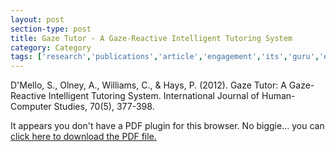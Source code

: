 ```yaml
---
layout: post
section-type: post
title: Gaze Tutor - A Gaze-Reactive Intelligent Tutoring System
category: Category
tags: ['research','publications','article','engagement','its','guru','education-research','discourse']
---
```

D'Mello, S., Olney, A., Williams, C., & Hays, P. (2012). Gaze Tutor: A Gaze-Reactive Intelligent Tutoring System. International Journal of Human-Computer Studies, 70(5), 377-398. 

<object data="https://umdrive.memphis.edu/aolney/public/publications/gazetutor.pdf" type="application/pdf" width="100%" height="600px">
 
  <p>It appears you don't have a PDF plugin for this browser.
  No biggie... you can <a href="https://umdrive.memphis.edu/aolney/public/publications/gazetutor.pdf">click here to
  download the PDF file.</a></p>
  
</object>
